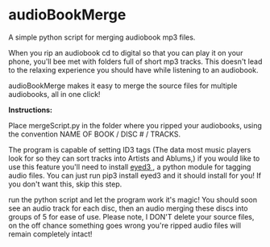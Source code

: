 # audioBookMerge

A simple python script for merging audiobook mp3 files.

When you rip an audiobook cd to digital so that you can play it on your phone, you'll bee met with folders full of short mp3 tracks. This doesn't lead to the relaxing experience you should have while listening to an audiobook.

audioBookMerge makes it easy to merge the source files for multiple audiobooks, all in one click!



<b>Instructions:</b>

Place mergeScript.py in the folder where you ripped your audiobooks, using the convention NAME OF BOOK / DISC # / TRACKS.

The program is capable of setting ID3 tags (The data most music players look for so they can sort tracks into Artists and Ablums,) if you would like to use this feature you'll need to install <a href="https://eyed3.readthedocs.io/en/latest"> eyed3 </a>, a python module for tagging audio files. You can just run pip3 install eyed3 and it should install for you! 
If you don't want this, skip this step.

run the python script and let the program work it's magic!
You should soon see an audio track for each disc, then an audio merging these discs into groups of 5 for ease of use. Please note, I DON'T delete your source files, on the off chance something goes wrong you're ripped audio files will remain completely intact!
